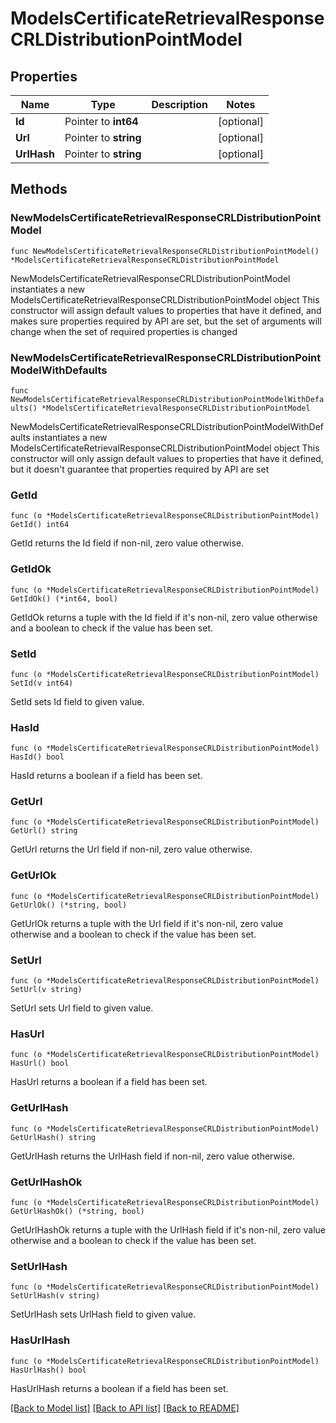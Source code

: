 # ModelsCertificateRetrievalResponseCRLDistributionPointModel

## Properties

Name | Type | Description | Notes
------------ | ------------- | ------------- | -------------
**Id** | Pointer to **int64** |  | [optional] 
**Url** | Pointer to **string** |  | [optional] 
**UrlHash** | Pointer to **string** |  | [optional] 

## Methods

### NewModelsCertificateRetrievalResponseCRLDistributionPointModel

`func NewModelsCertificateRetrievalResponseCRLDistributionPointModel() *ModelsCertificateRetrievalResponseCRLDistributionPointModel`

NewModelsCertificateRetrievalResponseCRLDistributionPointModel instantiates a new ModelsCertificateRetrievalResponseCRLDistributionPointModel object
This constructor will assign default values to properties that have it defined,
and makes sure properties required by API are set, but the set of arguments
will change when the set of required properties is changed

### NewModelsCertificateRetrievalResponseCRLDistributionPointModelWithDefaults

`func NewModelsCertificateRetrievalResponseCRLDistributionPointModelWithDefaults() *ModelsCertificateRetrievalResponseCRLDistributionPointModel`

NewModelsCertificateRetrievalResponseCRLDistributionPointModelWithDefaults instantiates a new ModelsCertificateRetrievalResponseCRLDistributionPointModel object
This constructor will only assign default values to properties that have it defined,
but it doesn't guarantee that properties required by API are set

### GetId

`func (o *ModelsCertificateRetrievalResponseCRLDistributionPointModel) GetId() int64`

GetId returns the Id field if non-nil, zero value otherwise.

### GetIdOk

`func (o *ModelsCertificateRetrievalResponseCRLDistributionPointModel) GetIdOk() (*int64, bool)`

GetIdOk returns a tuple with the Id field if it's non-nil, zero value otherwise
and a boolean to check if the value has been set.

### SetId

`func (o *ModelsCertificateRetrievalResponseCRLDistributionPointModel) SetId(v int64)`

SetId sets Id field to given value.

### HasId

`func (o *ModelsCertificateRetrievalResponseCRLDistributionPointModel) HasId() bool`

HasId returns a boolean if a field has been set.

### GetUrl

`func (o *ModelsCertificateRetrievalResponseCRLDistributionPointModel) GetUrl() string`

GetUrl returns the Url field if non-nil, zero value otherwise.

### GetUrlOk

`func (o *ModelsCertificateRetrievalResponseCRLDistributionPointModel) GetUrlOk() (*string, bool)`

GetUrlOk returns a tuple with the Url field if it's non-nil, zero value otherwise
and a boolean to check if the value has been set.

### SetUrl

`func (o *ModelsCertificateRetrievalResponseCRLDistributionPointModel) SetUrl(v string)`

SetUrl sets Url field to given value.

### HasUrl

`func (o *ModelsCertificateRetrievalResponseCRLDistributionPointModel) HasUrl() bool`

HasUrl returns a boolean if a field has been set.

### GetUrlHash

`func (o *ModelsCertificateRetrievalResponseCRLDistributionPointModel) GetUrlHash() string`

GetUrlHash returns the UrlHash field if non-nil, zero value otherwise.

### GetUrlHashOk

`func (o *ModelsCertificateRetrievalResponseCRLDistributionPointModel) GetUrlHashOk() (*string, bool)`

GetUrlHashOk returns a tuple with the UrlHash field if it's non-nil, zero value otherwise
and a boolean to check if the value has been set.

### SetUrlHash

`func (o *ModelsCertificateRetrievalResponseCRLDistributionPointModel) SetUrlHash(v string)`

SetUrlHash sets UrlHash field to given value.

### HasUrlHash

`func (o *ModelsCertificateRetrievalResponseCRLDistributionPointModel) HasUrlHash() bool`

HasUrlHash returns a boolean if a field has been set.


[[Back to Model list]](../README.md#documentation-for-models) [[Back to API list]](../README.md#documentation-for-api-endpoints) [[Back to README]](../README.md)


